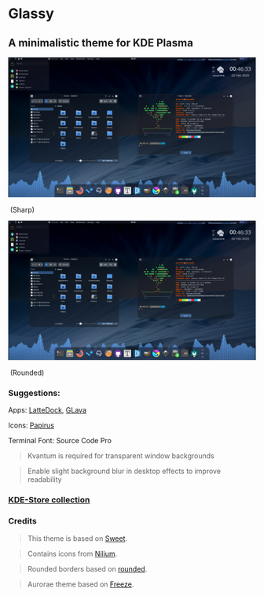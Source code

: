 # Glassy
## A minimalistic theme for KDE Plasma 

![Glassy preview](Pictures/sharp.png)

​																				(Sharp)

![Glassy preview](Pictures/round.png)

​																			(Rounded) 

### Suggestions:

Apps: [LatteDock](https://github.com/KDE/latte-dock), [GLava](https://github.com/jarcode-foss/glava)

Icons: [Papirus](https://github.com/PapirusDevelopmentTeam/papirus-icon-theme)

Terminal Font: Source Code Pro

> Kvantum is required for transparent window backgrounds

> Enable slight background blur in desktop effects to improve readability

### [KDE-Store collection](https://www.pling.com/c/1356013/)

### Credits
> This theme is based on [Sweet](https://store.kde.org/p/1294174).

> Contains icons from [Nilium](https://www.pling.com/p/1226329/).

> Rounded borders based on [rounded](https://github.com/varlesh/rounded).

> Aurorae theme based on [Freeze](https://store.kde.org/p/1002663/).
